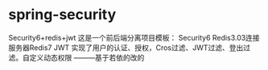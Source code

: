 # spring-security
Security6+redis+jwt
这是一个前后端分离项目模板：
  Security6
  Redis3.03连接服务器Redis7
  JWT
 实现了用户的认证、授权，Cros过滤、JWT过滤、登出过滤。自定义动态权限
 ———基于若依的改的
